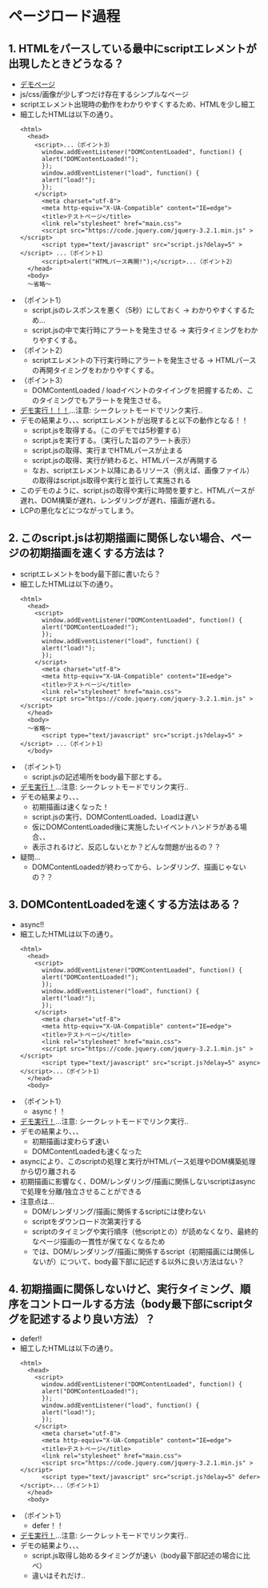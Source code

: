 # ページロード過程
## 1. HTMLをパースしている最中にscriptエレメントが出現したときどうなる？
- [デモページ](https://www.ktsuchiy.work/index.html)
- js/css/画像が少しずつだけ存在するシンプルなページ
- scriptエレメント出現時の動作をわかりやすくするため、HTMLを少し細工
- 細工したHTMLは以下の通り。
  ```
  <html>
    <head>
      <script>...（ポイント3）
        window.addEventListener("DOMContentLoaded", function() {
        alert("DOMContentLoaded!");
        });
        window.addEventListener("load", function() {
        alert("load!");
        });
      </script>
        <meta charset="utf-8">
        <meta http-equiv="X-UA-Compatible" content="IE=edge">
        <title>テストページ</title>
        <link rel="stylesheet" href="main.css">
        <script src="https://code.jquery.com/jquery-3.2.1.min.js" ></script>
        <script type="text/javascript" src="script.js?delay=5" ></script> ...（ポイント1）
        <script>alert("HTMLパース再開!");</script>...（ポイント2）
    </head>
    <body>
    〜省略〜
    ```
- （ポイント1）
    - script.jsのレスポンスを悪く（5秒）にしておく -> わかりやすくするため...
    - script.jsの中で実行時にアラートを発生させる -> 実行タイミングをわかりやすくする。
- （ポイント2）
    - scriptエレメントの下行実行時にアラートを発生させる -> HTMLパースの再開タイミングをわかりやすくする。
- （ポイント3）
    - DOMContentLoaded / loadイベントのタイイングを把握するため、このタイミングでもアラートを発生させる。
- [デモ実行！！！](https://www.ktsuchiy.work/index_js_delay.html)...注意: シークレットモードでリンク実行..
- デモの結果より、、、scriptエレメントが出現すると以下の動作となる！！
    - script.jsを取得する。（このデモでは5秒要する）
    - script.jsを実行する。（実行した旨のアラート表示）
    - script.jsの取得、実行までHTMLパースが止まる
    - script.jsの取得、実行が終わると、HTMLパースが再開する
    - なお、scriptエレメント以降にあるリソース（例えば、画像ファイル）の取得はscript.js取得や実行と並行して実施される
- このデモのように、script.jsの取得や実行に時間を要すと、HTMLパースが遅れ、DOM構築が遅れ、レンダリングが遅れ、描画が遅れる。
- LCPの悪化などにつながってしまう。

## 2. このscript.jsは初期描画に関係しない場合、ページの初期描画を速くする方法は？
- scriptエレメントをbody最下部に書いたら？
- 細工したHTMLは以下の通り。
  ```
  <html>
    <head>
      <script>
        window.addEventListener("DOMContentLoaded", function() {
        alert("DOMContentLoaded!");
        });
        window.addEventListener("load", function() {
        alert("load!");
        });
      </script>
        <meta charset="utf-8">
        <meta http-equiv="X-UA-Compatible" content="IE=edge">
        <title>テストページ</title>
        <link rel="stylesheet" href="main.css">
        <script src="https://code.jquery.com/jquery-3.2.1.min.js" ></script>
    </head>
    <body>
    〜省略〜
        <script type="text/javascript" src="script.js?delay=5" ></script> ...（ポイント1）
    </body>
    ```
- （ポイント1）
    - script.jsの記述場所をbody最下部とする。
- [デモ実行！](https://www.ktsuchiy.work/index_js_delay_last.html)...注意: シークレットモードでリンク実行..
- デモの結果より、、、
    - 初期描画は速くなった！
    - script.jsの実行、DOMContentLoaded、Loadは遅い
    - 仮にDOMContentLoaded後に実施したいイベントハンドラがある場合、、
    - 表示されるけど、反応しないとか？どんな問題が出るの？？
- 疑問...
  - DOMContentLoadedが終わってから、レンダリング、描画じゃないの？？

## 3. DOMContentLoadedを速くする方法はある？
- async!!
- 細工したHTMLは以下の通り。
  ```
  <html>
    <head>
      <script>
        window.addEventListener("DOMContentLoaded", function() {
        alert("DOMContentLoaded!");
        });
        window.addEventListener("load", function() {
        alert("load!");
        });
      </script>
        <meta charset="utf-8">
        <meta http-equiv="X-UA-Compatible" content="IE=edge">
        <title>テストページ</title>
        <link rel="stylesheet" href="main.css">
        <script src="https://code.jquery.com/jquery-3.2.1.min.js" ></script>
        <script type="text/javascript" src="script.js?delay=5" async></script>...（ポイント1）
    </head>
    <body>
    ```
- （ポイント1）
    - async！！
- [デモ実行！](https://www.ktsuchiy.work/index_js_delay_async.html)...注意: シークレットモードでリンク実行..
- デモの結果より、、、
    - 初期描画は変わらず速い
    - DOMContentLoadedも速くなった
- asyncにより、このscriptの処理と実行がHTMLパース処理やDOM構築処理から切り離される
- 初期描画に影響なく、DOM/レンダリング/描画に関係しないscriptはasyncで処理を分離/独立させることができる
- 注意点は...
    - DOM/レンダリング/描画に関係するscriptには使わない
    - scriptをダウンロード次第実行する
    - scriptのタイミングや実行順序（他scriptとの）が読めなくなり、最終的なページ描画の一貫性が保てなくなるため
    - では、DOM/レンダリング/描画に関係するscript（初期描画には関係しないが）について、body最下部に記述する以外に良い方法はない？

## 4. 初期描画に関係しないけど、実行タイミング、順序をコントロールする方法（body最下部にscriptタグを記述するより良い方法）？
- defer!!
- 細工したHTMLは以下の通り。
  ```
  <html>
    <head>
      <script>
        window.addEventListener("DOMContentLoaded", function() {
        alert("DOMContentLoaded!");
        });
        window.addEventListener("load", function() {
        alert("load!");
        });
      </script>
        <meta charset="utf-8">
        <meta http-equiv="X-UA-Compatible" content="IE=edge">
        <title>テストページ</title>
        <link rel="stylesheet" href="main.css">
        <script src="https://code.jquery.com/jquery-3.2.1.min.js" ></script>
        <script type="text/javascript" src="script.js?delay=5" defer></script>...（ポイント1）
    </head>
    <body>
    ```
- （ポイント1）
    - defer！！
- [デモ実行！](https://www.ktsuchiy.work/index_js_delay_defer.html)...注意: シークレットモードでリンク実行..
- デモの結果より、、、
    - script.js取得し始めるタイミングが速い（body最下部記述の場合に比べ）
    - 違いはそれだけ..
